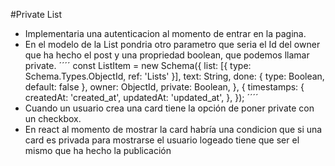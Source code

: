 #Private List

- Implementaria una autenticacion al momento de entrar en la pagina.
- En el modelo de la List pondria otro parametro que seria el Id del owner que ha hecho el post y una propriedad boolean, que podemos llamar private.
´´´´
const ListItem = new Schema({
  list: [{ type: Schema.Types.ObjectId, ref: 'Lists' }],
  text: String,
  done: { type: Boolean, default: false },
  owner: ObjectId,
  private: Boolean,
}, {
  timestamps: {
    createdAt: 'created_at',
    updatedAt: 'updated_at',
  },
});
´´´´
- Cuando un usuario crea una card tiene la opción de poner private con un checkbox.
- En react al momento de mostrar la card habría una condicion que si una card es privada para mostrarse el usuario logeado tiene que ser el mismo que ha hecho la publicación 